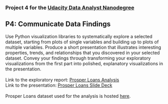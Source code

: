 ### Project 4 for the [Udacity Data Analyst Nanodegree](https://www.udacity.com/course/data-analyst-nanodegree--nd002)

## P4: Communicate Data Findings
Use Python visualization libraries to systematically explore a selected dataset, starting from plots of single variables and building up to plots of multiple variables. Produce a short presentation that illustrates interesting properties, trends, and relationships that you discovered in your selected dataset. Convey your findings through transforming your exploratory visualizations from the first part into polished, explanatory visualizations in the presentation.<br>
<br>
Link to the exploratory report: [Prosper Loans Analysis](https://github.com/janamalesova/Udacity-Data-Analyst-Nanodegree/blob/master/P4%20-%20Communicate%20Data%20Findings/exploration_ProsperLoans.ipynb)<br>
Link to the presentation: [Prosper Loans Slide Deck](https://janamalesova.github.io/Udacity-Data-Analyst-Nanodegree-P4/)<br>
<br>
Prosper Loans dataset used for the analysis is hosted [here](https://s3.amazonaws.com/udacity-hosted-downloads/ud651/prosperLoanData.csv).
